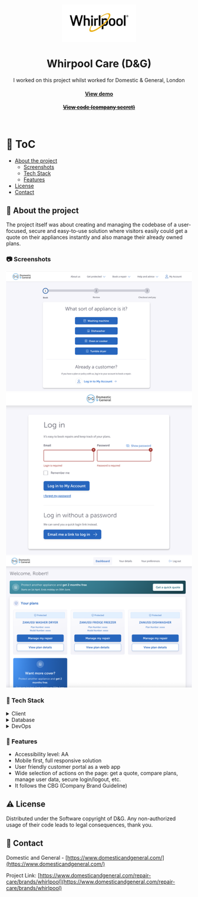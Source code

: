 <div align="center">
  <img src="assets/whirpool-care.jpg" alt="logo" width="200" height="auto" />

  <h1>Whirpool Care (D&G)</h1>
  
  <p>
    I worked on this project whilst worked for Domestic & General, London
  </p>
   
  <h4>
    <a href="https://www.domesticandgeneral.com/repair-care/brands/whirlpool"  target="_blank">View demo</a>
  </h4>
  <h4>
    <a href="#" title="Sorry, it's company secret"  target="_blank"><s>View code (company secret)</s></a>
  </h4>
</div>

<br />

<!-- Table of Contents -->

# :notebook_with_decorative_cover: ToC

- [About the project](#star2-about-the-project)
  - [Screenshots](#camera-screenshots)
  - [Tech Stack](#space_invader-tech-stack)
  - [Features](#dart-features)
- [License](#warning-license)
- [Contact](#handshake-contact)

<!-- About the project -->

## :star2: About the project

The project itself was about creating and managing the codebase of a user-focused, secure and easy-to-use solution where visitors easily could get a quote on their appliances instantly and also manage their already owned plans.

<!-- Screenshots -->

### :camera: Screenshots

<div align="center"> 
  <img src="assets/whirlpool_1.png" alt="screenshot" />
</div>
<div align="center"> 
  <img src="assets/whirlpool_2.png" alt="screenshot" />
</div>
<div align="center"> 
  <img src="assets/whirlpool_3.png" alt="screenshot" />
</div>

<!-- TechStack -->

### :space_invader: Tech Stack

<details>
  <summary>Client</summary>
  <ul>
    <li><a href="https://developer.mozilla.org/en-US/docs/Web/JavaScript"  target="_blank">JavaScript</a></li>
    <li><a href="https://www.typescriptlang.org/">Typescript</a></li>
    <li><a href="https://tailwindcss.com/">TailwindCSS</a></li>
    <li><a href="https://reactjs.org/">React.js</a></li>
    <li><a href="https://www.npmjs.com/package/react-dom">ReactDOM</a></li>
    <li><a href="https://graphql.org/">GraphQL</a></li>
    <li><a href="https://www.npmjs.com/">NPM packages</a></li>
    <li><a href="#">In-house React components</a></li>
    <li><a href="https://www.w3schools.com/html/html5_semantic_elements.asp" target="_blank">Semantic HTML5</a></li>
    <li><a href="https://www.w3schools.com/css/"  target="_blank">CSS3</a></li>
  </ul>
</details>

<details>
<summary>Database</summary>
  <ul>
    <li><a href="https://www.mongodb.com/">MongoDB</a></li>
  </ul>
</details>

<details>
<summary>DevOps</summary>
  <ul>
    <li><a href="https://www.docker.com/">Docker</a></li>
    <li><a href="https://www.jenkins.io/">Jenkins</a></li>
    <li><a href="https://www.sonarsource.com/products/sonarqube/">SonarQube</a></li>
    <li><a href="https://www.jslint.com/">JS Lint</a></li>
    <li><a href="https://github.com/features/actions">GitHub Actions</a></li>
    <li><a href="https://docs.github.com/en/actions/writing-workflows/about-workflows">GitHub Workflow</a></li>
    <li><a href="https://www.browserstack.com/">BrowserStack</a></li>
  </ul>
</details>

<!-- Features -->

### :dart: Features

- Accessibility level: AA
- Mobile first, full responsive solution
- User friendly customer portal as a web app
- Wide selection of actions on the page: get a quote, compare plans, manage user data, secure login/logout, etc.
- It follows the CBG (Company Brand Guideline)

<!-- License -->

## :warning: License

Distributed under the Software copyright of D&G. Any non-authorized usage of their code leads to legal consequences, thank you.

<!-- Contact -->

## :handshake: Contact

Domestic and General - [https://www.domesticandgeneral.com/](https://www.domesticandgeneral.com/)

Project Link: [https://www.domesticandgeneral.com/repair-care/brands/whirlpool](https://www.domesticandgeneral.com/repair-care/brands/whirlpool)
